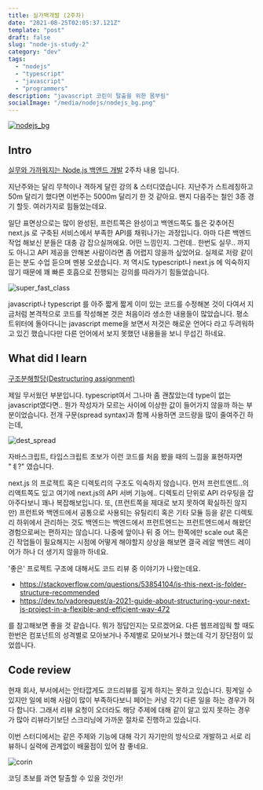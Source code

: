 ```yaml
---
title: 실가백개발 (2주차)
date: "2021-08-25T02:05:37.121Z"
template: "post"
draft: false
slug: "node-js-study-2"
category: "dev"
tags:
  - "nodejs"
  - "typescript"
  - "javascript"
  - "programmers"
description: "javascript 코린이 탈출을 위한 몸부림"
socialImage: "/media/nodejs/nodejs_bg.png"
---
```


[![nodejs_bg](/media/nodejs/nodejs_bg.png)](https://programmers.co.kr/learn/courses/12547)

## Intro

[실무와 가까워지는 Node.js 백엔드 개발](https://programmers.co.kr/learn/courses/12547) 2주차 내용 입니다.

지난주와는 달리 무척이나 격하게 달린 강의 & 스터디였습니다. 지난주가 스트레칭하고 50m 달리기 했다면 이번주는 5000m 달리기 한 것 같아요. 왠지 다음주는 철인 3종 경기 할듯. 여러가지로 힘들었는데요.

일단 표면상으로는 많이 완성된, 프런트쪽은 완성이고 백엔드쪽도 틀은 갖추어진 next.js 로 구축된 서비스에서 부족한 API를 채워나가는 과정입니다. 아마 다른 백엔드 작업 해보신 분들은 대충 감 잡으실꺼에요. 어떤 느낌인지. 그런데.. 한번도 실무.. 까지도 아니고 API 제공을 안해본 사람이라면 좀 어렵지 않을까 싶었어요. 실제로 저랑 같이 듣는 분도 수업 듣으며 멘붕 오셨습니다. 저 역시도 typescript나 next.js 에 익숙하지 않기 때문에 꽤 빠른 호흡으로 진행되는 강의를 따라가기 힘들었습니다.

![super_fast_class](/media/nodejs/super_fast_class.png)

javascript나 typescript 를 아주 짧게 짧게 이미 있는 코드를 수정해본 것이 다여서 지금처럼 본격적으로 코드를 작성해본 것은 처음이라 생소한 내용들이 많았습니다. 평소 트위터에 돌아다니는 javascript meme을 보면서 저것은 해로운 언어다 라고 두려워하고 있긴 했습니다만 다른 언어에서 보지 못했던 내용들을 보니 무섭긴 하네요.

## What did I learn

[구조분해할당(Destructuring assignment)](https://developer.mozilla.org/en-US/docs/Web/JavaScript/Reference/Operators/Destructuring_assignment)

제일 무서웠던 부분입니다. typescript여서 그나마 좀 괜찮았는데 type이 없는 javascript였다면.. 뭔가 작성자가 모르는 사이에 이상한 값이 들어가지 않을까 하는 부분이었습니다. 전개 구문(spread syntax)과 함께 사용하면 코드량을 많이 줄여주긴 하는데,

![dest_spread](/media/nodejs/dest_spread.png)

자바스크립트, 타입스크립트 초보가 이런 코드를 처음 봤을 때의 느낌을 표현하자면 "ㅖ?" 였습니다.

next.js 의 프로젝트 혹은 디렉토리의 구조도 익숙하지 않습니다. 먼저 프런트엔트..의 리액트쪽도 있고 여기에 next.js의 API 서버 기능에.. 디렉토리 단위로 API 라우팅을 잡아주다보니 꽤나 복잡해보입니다. 또, (프런트쪽을 제대로 보지 못하여 확실하진 않지만) 프런트와 백엔드에서 공통으로 사용되는 유틸리티 혹은 기타 모듈 등을 같은 디렉토리 하위에서 관리하는 것도 백엔드는 백엔드에서 프런트엔드는 프런트엔드에서 해왔던 경험으로써는 편하지는 않습니다. 나중에 앞이나 뒤 중 어느 한쪽에만 scale out 혹은 긴 작업들이 필요해지는 시점에 어떻게 해야할지 상상을 해보면 결국 레알 백엔드 레이어가 하나 더 생기지 않을까 하네요.

'좋은' 프로젝트 구조에 대해서도 코드 리뷰 중 이야기가 나왔는데요.

- https://stackoverflow.com/questions/53854104/is-this-next-js-folder-structure-recommended
- https://dev.to/vadorequest/a-2021-guide-about-structuring-your-next-js-project-in-a-flexible-and-efficient-way-472

를 참고해보면 좋을 것 같습니다. 뭐가 정답인지는 모르겠어요. 다른 웹프레임웍 할 때도 한번은 컴포넌트의 성격별로 모아보거나 주제별로 모아보거나 했는데 각기 장단점이 있었씁니다.

## Code review

현재 회사, 부서에서는 안타깝게도 코드리뷰를 깊게 하지는 못하고 있습니다. 핑계일 수 있지만 일에 비해 사람이 많이 부족하다보니 페어는 커녕 각기 다른 일을 하는 경우가 허다 합니다. 그래서 리뷰 요청이 오더라도 해당 주제에 대해 같이 알고 있지 못하는 경우가 많아 리뷰라기보단 스크리닝에 가까운 절차로 진행하고 있습니다.

이번 스터디에서는 같은 주제와 기능에 대해 각기 자기만의 방식으로 개발하고 서로 리뷰하니 실력에 관계없이 배울점이 있어 참 좋네요.


![corin](/media/nodejs/roll-out-corin.png)

코딩 초보를 과연 탈출할 수 있을 것인가!